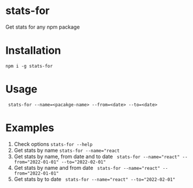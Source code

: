 # stats-for
Get stats for any npm package

# Installation
``` npm i -g stats-for ```

# Usage
 ``` stats-for --name=<pacakge-name> --from=<date> --to=<date>```
 
# Examples
1. Check options
    ``` stats-for --help  ```
2. Get stats by name
 ``` stats-for --name="react ```
3. Get stats by name, from date and to date
 ``` stats-for --name="react" --from="2022-01-01" --to="2022-02-01"```
4. Get stats by name and from date
  ``` stats-for --name="react" --from="2022-01-01"```
5. Get stats by to date
  ``` stats-for --name="react" --to="2022-02-01"```

